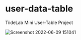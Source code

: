 # user-data-table
TiideLab Mini User-Table Project

![Screenshot 2022-06-09 151041](https://user-images.githubusercontent.com/103185065/172867751-dbe04ac3-dfa4-4e0f-9201-60041a5064e4.png)
